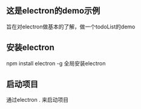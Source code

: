 ## 这是electron的demo示例

旨在对electron做基本的了解，做一个todoList的demo

## 安装electron
npm install electron -g 全局安装electron

## 启动项目
通过electron . 来启动项目